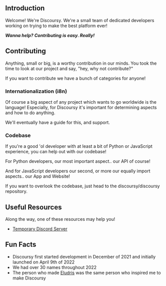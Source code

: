 ## Introduction

Welcome! We're Discoursy.
We're a small team of dedicated developers
working on trying to make the best platform ever! 

***Wanna help? Contributing is easy. Really!***

## Contributing

Anything, small or big, is a worthy contribution
in our minds. You took the time to look at our project and say, "hey, why not contribute?"

If you want to contribute we have a bunch of categories for anyone!

### Internationalization (i8n)

Of course a big aspect of any project which wants to go worldwide is the language!
Especially, for Discoursy it's important for determining aspects and how to do anything.

We'll eventually have a guide for this, and support.

### Codebase

If you're a good 'ol developer with at least a bit of Python or JavaScript experience, you can help out with our codebase!

For Python developers, our most important aspect.. our API of course!

And for JavaScript developers our second, or more our equally import aspects.. our App and Website!

If you want to overlook the codebase, just head to the discoursy/discoursy repository.

## Useful Resources

Along the way, one of these resources may help you!

- [Temporary Discord Server](https://discord.gg/8fYVNRxRDc)

## Fun Facts

- Discoursy first started development in December of 2021 and initially launched on April 9th of 2022
- We had over 30 names throughout 2022
- The person who made [Eludris](https://github.com/eludris) was the same person who inspired me to make Discoursy
